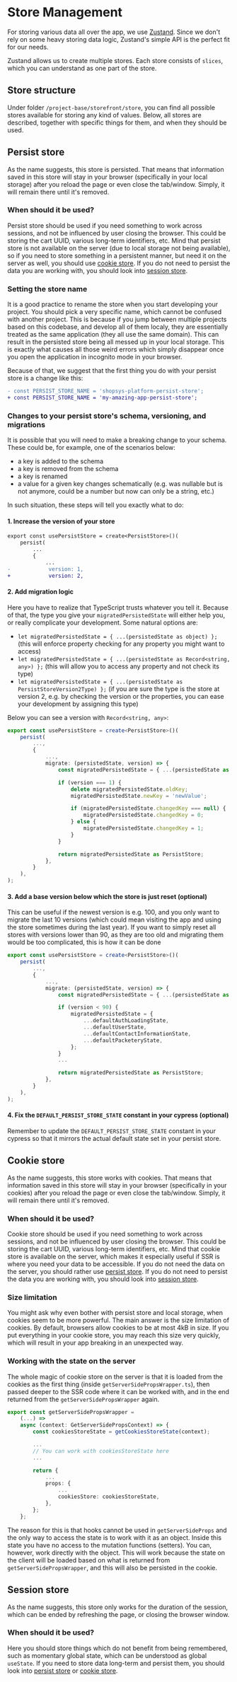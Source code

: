 # Store Management

For storing various data all over the app, we use [Zustand](https://github.com/pmndrs/zustand). Since we don't rely on some heavy storing data logic, Zustand's simple API is the perfect fit for our needs.

Zustand allows us to create multiple stores. Each store consists of `slices`, which you can understand as one part of the store.

## Store structure

Under folder `/project-base/storefront/store`, you can find all possible stores available for storing any kind of values. Below, all stores are described, together with specific things for them, and when they should be used.

## Persist store

As the name suggests, this store is persisted. That means that information saved in this store will stay in your browser (specifically in your local storage) after you reload the page or even close the tab/window. Simply, it will remain there until it's removed.

### When should it be used?

Persist store should be used if you need something to work across sessions, and not be influenced by user closing the browser. This could be storing the cart UUID, various long-term identifiers, etc. Mind that persist store is not available on the server (due to local storage not being available), so if you need to store something in a persistent manner, but need it on the server as well, you should use [cookie store](#cookie-store). If you do not need to persist the data you are working with, you should look into [session store](#session-store).

### Setting the store name

It is a good practice to rename the store when you start developing your project. You should pick a very specific name, which cannot be confused with another project. This is because if you jump between multiple projects based on this codebase, and develop all of them localy, they are essentially treated as the same application (they all use the same domain). This can result in the persisted store being all messed up in your local storage. This is exactly what causes all those weird errors which simply disappear once you open the application in incognito mode in your browser.

Because of that, we suggest that the first thing you do with your persist store is a change like this:

```diff
- const PERSIST_STORE_NAME = 'shopsys-platform-persist-store';
+ const PERSIST_STORE_NAME = 'my-amazing-app-persist-store';
```

### Changes to your persist store's schema, versioning, and migrations

It is possible that you will need to make a breaking change to your schema. These could be, for example, one of the scenarios below:

-   a key is added to the schema
-   a key is removed from the schema
-   a key is renamed
-   a value for a given key changes schematically (e.g. was nullable but is not anymore, could be a number but now can only be a string, etc.)

In such situation, these steps will tell you exactly what to do:

#### 1. Increase the version of your store

```diff
export const usePersistStore = create<PersistStore>()(
    persist(
        ...
        {
            ...
-            version: 1,
+            version: 2,
```

#### 2. Add migration logic

Here you have to realize that TypeScript trusts whatever you tell it. Because of that, the type you give your `migratedPersistedState` will either help you, or really complicate your development. Some natural options are:

-   `let migratedPersistedState = { ...(persistedState as object) };` (this will enforce property checking for any property you might want to access)
-   `let migratedPersistedState = { ...(persistedState as Record<string, any>) };` (this will allow you to access any property and not check its type)
-   `let migratedPersistedState = { ...(persistedState as PersistStoreVersion2Type) };` (if you are sure the type is the store at version 2, e.g. by checking the version or the properties, you can ease your development by assigning this type)

Below you can see a version with `Record<string, any>`:

```ts
export const usePersistStore = create<PersistStore>()(
    persist(
        ...,
        {
            ...,
            migrate: (persistedState, version) => {
                const migratedPersistedState = { ...(persistedState as Record<string, any>) };

                if (version === 1) {
                    delete migratedPersistedState.oldKey;
                    migratedPersistedState.newKey = 'newValue';

                    if (migratedPersistedState.changedKey === null) {
                        migratedPersistedState.changedKey = 0;
                    } else {
                        migratedPersistedState.changedKey = 1;
                    }
                }

                return migratedPersistedState as PersistStore;
            },
        }
    ),
);
```

#### 3. Add a base version below which the store is just reset (optional)

This can be useful if the newest version is e.g. 100, and you only want to migrate the last 10 versions (which could mean visiting the app and using the store sometimes during the last year). If you want to simply reset all stores with versions lower than 90, as they are too old and migrating them would be too complicated, this is how it can be done

```ts
export const usePersistStore = create<PersistStore>()(
    persist(
        ...,
        {
            ...,
            migrate: (persistedState, version) => {
                const migratedPersistedState = { ...(persistedState as Record<string, any>) };

                if (version < 90) {
                    migratedPersistedState = {
                        ...defaultAuthLoadingState,
                        ...defaultUserState,
                        ...defaultContactInformationState,
                        ...defaultPacketeryState,
                    };
                }
                ...

                return migratedPersistedState as PersistStore;
            },
        }
    ),
);
```

#### 4. Fix the `DEFAULT_PERSIST_STORE_STATE` constant in your cypress (optional)

Remember to update the `DEFAULT_PERSIST_STORE_STATE` constant in your cypress so that it mirrors the actual default state set in your persist store.

## Cookie store

As the name suggests, this store works with cookies. That means that information saved in this store will stay in your browser (specifically in your cookies) after you reload the page or even close the tab/window. Simply, it will remain there until it's removed.

### When should it be used?

Cookie store should be used if you need something to work across sessions, and not be influenced by user closing the browser. This could be storing the cart UUID, various long-term identifiers, etc. Mind that cookie store is available on the server, which makes it especially useful if SSR is where you need your data to be accessible. If you do not need the data on the server, you should rather use [persist store](#persist-store). If you do not need to persist the data you are working with, you should look into [session store](#session-store).

### Size limitation

You might ask why even bother with persist store and local storage, when cookies seem to be more powerful. The main answer is the size limitation of cookies. By default, browsers allow cookies to be at most 4kB in size. If you put everything in your cookie store, you may reach this size very quickly, which will result in your app breaking in an unexpected way.

### Working with the state on the server

The whole magic of cookie store on the server is that it is loaded from the cookies as the first thing (inside `getServerSidePropsWrapper.ts`), then passed deeper to the SSR code where it can be worked with, and in the end returned from the `getServerSidePropsWrapper` again.

```ts
export const getServerSidePropsWrapper =
    (...) =>
    async (context: GetServerSidePropsContext) => {
        const cookiesStoreState = getCookiesStoreState(context);

        ...
        // You can work with cookiesStoreState here
        ...

        return {
            ...
            props: {
                ...
                cookiesStore: cookiesStoreState,
            },
        };
    };
```

The reason for this is that hooks cannot be used in `getServerSideProps` and the only way to access the state is to work with it as an object. Inside this state you have no access to the mutation functions (setters). You can, however, work directly with the object. This will work because the state on the client will be loaded based on what is returned from `getServerSidePropsWrapper`, and this will also be persisted in the cookie.

## Session store

As the name suggests, this store only works for the duration of the session, which can be ended by refreshing the page, or closing the browser window.

### When should it be used?

Here you should store things which do not benefit from being remembered, such as momentary global state, which can be understood as global `useState`. If you need to store data long-term and persist them, you should look into [persist store](#persist-store) or [cookie store](#cookie-store).
